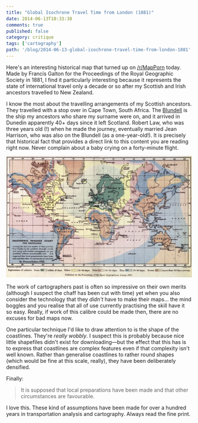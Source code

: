 ```yaml
---
title: "Global Isochrone Travel Time from London (1881)"
date: 2014-06-13T10:33:38
comments: true
published: false
category: critique
tags: ['cartography']
path: '/blog/2014-06-13-global-isochrone-travel-time-from-london-1881'
---
```


Here's an interesting historical map that turned up on [/r/MapPorn](http://www.reddit.com/r/MapPorn/comments/27yfn0/isochronic_passage_chart_for_travelers_global_map/ "Link to Reddit thread") today. Made by Francis Galton for the Proceedings of the Royal Geographic Society in 1881, I find it particularly interesting because it represents the state of international travel only a decade or so after my Scottish and Irish ancestors travelled to New Zealand.

I know the most about the travelling arrangements of my Scottish ancestors. They travelled with a stop over in Cape Town, South Africa. The [Blundell](http://www.ngaiopress.com/blundlst.htm) is the ship my ancestors who share my surname were on, and it arrived in Dunedin apparently 40+ days since it left Scotland. Robert Law, who was three years old (!) when he made the journey, eventually married Jean Harrison, who was also on the Blundell (as a one-year-old!). It is precisely that historical fact that provides a direct link to this content you are reading right now. Never complain about a baby crying on a forty-minute flight.

![Isochronic passage chart for travellers.](./global-isochrone-travel-time-from-london-1881.jpg "Isochronic passage chart for travellers.")

The work of cartographers past is often so impressive on their own merits (although I suspect the chaff has been cut with time) yet when you also consider the technology that they *didn't* have to make their maps... the mind boggles and you realise that all of use currently practising the skill have it so easy. Really, if work of this calibre could be made then, there are no excuses for bad maps now.

One particular technique I'd like to draw attention to is the shape of the coastlines. They're *really wobbly*. I suspect this is probably because nice little shapefiles didn't exist for downloading—but the effect that this has is to express that coastlines are complex features even if that complexity isn't well known. Rather than generalise coastlines to rather round shapes (which would be fine at this scale, really), they have been deliberately densified.

Finally:

> It is supposed that local preparations have been made and that other circumstances are favourable.

I love this. These kind of assumptions have been made for over a hundred years in transportation analysis and cartography. Always read the fine print.
